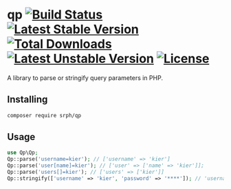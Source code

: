 # qp [![Build Status](https://img.shields.io/travis/srph/qp.svg?style=flat-square)](https://travis-ci.org/srph/qp?branch=master) [![Latest Stable Version](https://poser.pugx.org/srph/qp/v/stable)](https://packagist.org/packages/srph/qp) [![Total Downloads](https://poser.pugx.org/srph/qp/downloads)](https://packagist.org/packages/srph/qp) [![Latest Unstable Version](https://poser.pugx.org/srph/qp/v/unstable)](https://packagist.org/packages/srph/qp) [![License](https://poser.pugx.org/srph/qp/license)](https://packagist.org/packages/srph/qp)
A library to parse or stringify query parameters in PHP.

## Installing
```bash
composer require srph/qp
```

## Usage
```php
use Qp\Qp;
Qp::parse('username=kier'); // ['username' => 'kier']
Qp::parse('user[name]=kier'); // ['user' => ['name' => 'kier']];
Qp::parse('users[]=kier'); // ['users' => ['kier']]
Qp::stringify(['username' => 'kier', 'password' => '****']); // 'username=kier&password=*****'
```
